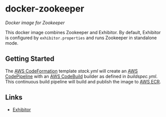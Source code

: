 # docker-zookeeper
_Docker image for Zookeeper_

This docker image combines Zookeeper and Exhibitor. By default, Exhibitor is configured by `exhibitor.properties` and runs Zookeeper in standalone mode.

## Getting Started
The [AWS CodeFormation](https://console.aws.amazon.com/cloudformation/home?region=us-east-1#/stack/detail?stackId=arn:aws:cloudformation:us-east-1:497513737772:stack%2FZookeeper%2Fcf599b10-9165-11e7-a6e5-50a686e4bb1e) template _stack.yml_ will create an [AWS CodePipeline](https://console.aws.amazon.com/codepipeline/home?region=us-east-1#/view/Zookeeper) with an [AWS CodeBuild](https://console.aws.amazon.com/codebuild/home?region=us-east-1#/projects/Zookeeper/view) builder as defined in _buildspec.yml_. This continuous build pipeline will build and publish the image to [AWS ECR](https://console.aws.amazon.com/ecs/home?region=us-east-1#/repositories/mc.varun:zookeeper#images;tagStatus=ALL).

## Links
* [Exhibitor](https://github.com/soabase/exhibitor)
